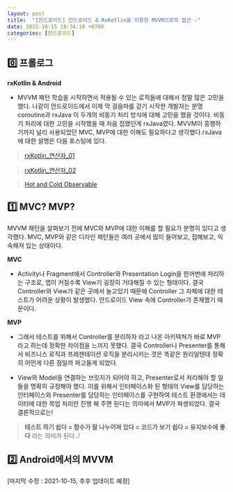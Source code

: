 ```yaml
---
layout: post
title:  "[안드로이드] 안드로이드 & RxKotlin을 이용한 MVVM으로의 접근 💡"
date: 2021-10-15 18:34:10 +0700
categories: [안드로이드]
---
```


## 0️⃣ 프롤로그 

 __rxKotlin & Android__
 * MVVM 패턴 학습을 시작하면서 적용될 수 있는 로직들에 대해서 정말 많은 고민을 했다. 나같이 안드로이드에서 이제 막 걸음마를 걷기 시작한 개발자는 분명 coroutine과 rxJava 이 두개의 비동기 처리 방식에 대해 고민을 했을 것이다. 비동기 처리에 대한 고민을 시작했을 때 처음 접했던게 rxJava였다. MVVM이 흥행하기까지 널리 사용되었던 MVC, MVP에 대한 이해도 필요하다고 생각했다.rxJava에 대한 설명은 다음 포스팅에 있다.
 
> [rxKotlin_연산자_01](https://jihokevin.github.io//articles/2021-09/rx-kotlin-01)

> [rxKotlin_연산자_02](https://jihokevin.github.io//articles/2021-09/rx-kotlin-02)

> [Hot and Cold Observable](https://jihokevin.github.io//articles/2021-09/hot-cold-observable)

## 1️⃣ MVC? MVP?

 MVVM 패턴을 살펴보기 전에 MVC와 MVP에 대한 이해를 할 필요가 분명히 있디고 생각했다.
 MVC, MVP와 같은 디자인 패턴들은 여러 곳에서 많이 들어보고, 접해보고, 익숙해져 있는 상태이다.

 __MVC__
 * Activity나 Fragment에서 Controller와 Presentation Login을 한꺼번에 처리하는 구조로, 앱이 커질수록 View기 굉장히 거대해질 수 있는 형태이다. 결국 Controller와 View가 같은 곳에서 놀고있기 때문에 Controller 그 자체에 대한 테스트가 어려운 상황이 발생했다. 안드로이드 View 속에 Controller가 존재했기 때문이다.
 
 __MVP__
 * 그래서 테스트를 위해서 Controller를 분리하자 라고 나온 아키텍쳐가 바로 MVP 라고 하는데 정확한 차이점을 느끼지 못했다. 결국 Controller나 Presenter를 통해서 비즈니스 로직과 프레잰테이션 로직을 분리시키는 것은 똑같은 원리일텐데 정확히 어떤게 다른 점일까 파고들게 되었다.

 * View와 Model을 연결하는 브릿지가 되어야 하고, Presenter로서 처리해야 할 일들을 명확히 규정해야 했다. 이를 위해서 인터페이스화 된 형태의 View를 담당하는 인터페이스와 Presenter를 담당하는 인터페이스를 구현하여 테스트 환경에서는 데이터에 대한 목업 처리만 진행 해 주면 된다는 의미에서 MVP가 파생되었다. 결국 결론적으로는!
 
 > __테스트 하기 쉽다 = 함수가 잘 나누어져 있다 = 코드가 보기 쉽다 = 유지보수에 좋다__
 라는 의미가 된다..!

## 2️⃣ Android에서의 MVVM
[마지막 수정 : 2021-10-15, 추후 업데이트 예정]
